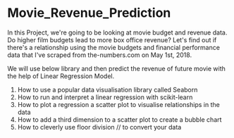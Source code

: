 # Movie_Revenue_Prediction
In this Project, we're going to be looking at movie budget and revenue data. Do higher film budgets lead to more box office revenue? Let's find out if there's a relationship using the movie budgets and financial performance data that I've scraped from the-numbers.com on May 1st, 2018.

We will use below library and then predict the revenue of future movie with the help of Linear Regression Model.

1. How to use a popular data visualisation library called Seaborn
2. How to run and interpret a linear regression with scikit-learn
3. How to plot a regression a scatter plot to visualise relationships in the data
4. How to add a third dimension to a scatter plot to create a bubble chart
5. How to cleverly use floor division // to convert your data
